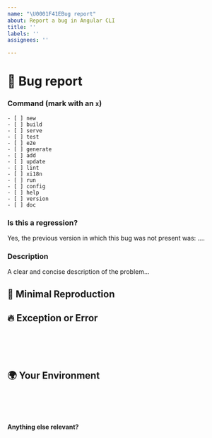 ```yaml
---
name: "\U0001F41EBug report"
about: Report a bug in Angular CLI
title: ''
labels: ''
assignees: ''

---
```


<!--🔅🔅🔅🔅🔅🔅🔅🔅🔅🔅🔅🔅🔅🔅🔅🔅🔅🔅🔅🔅🔅🔅🔅🔅🔅🔅🔅🔅🔅🔅🔅

Oh hi there! 😄

To expedite issue processing please search open and closed issues before submitting a new one.
Existing issues often contain information about workarounds, resolution, or progress updates.

🔅🔅🔅🔅🔅🔅🔅🔅🔅🔅🔅🔅🔅🔅🔅🔅🔅🔅🔅🔅🔅🔅🔅🔅🔅🔅🔅🔅🔅🔅🔅🔅🔅-->


# 🐞 Bug report

### Command (mark with an `x`)
<!-- Can you pin-point the command or commands that are effected by this bug? -->
<!-- ✍️edit: -->
```
- [ ] new
- [ ] build
- [ ] serve
- [ ] test
- [ ] e2e
- [ ] generate
- [ ] add
- [ ] update
- [ ] lint
- [ ] xi18n
- [ ] run
- [ ] config
- [ ] help
- [ ] version
- [ ] doc
```

### Is this a regression?

<!-- Did this behavior use to work in the previous version? -->
<!-- ✍️--> Yes, the previous version in which this bug was not present was: ....


### Description

<!-- ✍️--> A clear and concise description of the problem...


## 🔬 Minimal Reproduction
<!--
Simple steps to reproduce this bug.

Please include: commands run (including args), packages added, related code changes.

If reproduction steps are not enough for reproduction of your issue, please create a minimal GitHub repository with the reproduction of the issue. Share the link to the repo below along with step-by-step instructions to reproduce the problem, as well as expected and actual behavior.

Issues that don't have enough info and can't be reproduced will be closed.

You can read more about issue submission guidelines here: https://github.com/angular/angular-cli/blob/master/CONTRIBUTING.md#-submitting-an-issue
-->

## 🔥 Exception or Error
<pre><code>
<!-- If the issue is accompanied by an exception or an error, please share it below: -->
<!-- ✍️-->

</code></pre>


## 🌍 Your Environment
<pre><code>
<!-- run `ng version` and paste output below -->
<!-- ✍️-->

</code></pre>

**Anything else relevant?**
<!-- ✍️Is this a browser specific issue? If so, please specify the browser and version. -->

<!-- ✍️Do any of these matter: operating system, IDE, package manager, HTTP server, ...? If so, please mention it below. -->
